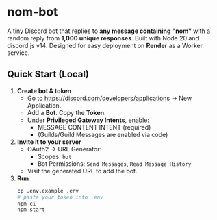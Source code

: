 # nom-bot

A tiny Discord bot that replies to **any message containing "nom"** with a random reply from **1,000 unique responses**. Built with Node 20 and discord.js v14. Designed for easy deployment on **Render** as a Worker service.

## Quick Start (Local)

1. **Create bot & token**
   - Go to https://discord.com/developers/applications → New Application.
   - Add a **Bot**. Copy the **Token**.
   - Under **Privileged Gateway Intents**, enable:
     - MESSAGE CONTENT INTENT (required)
     - (Guilds/Guild Messages are enabled via code)
2. **Invite it to your server**
   - OAuth2 → URL Generator:
     - Scopes: `bot`
     - Bot Permissions: `Send Messages`, `Read Message History`
   - Visit the generated URL to add the bot.
3. **Run**
   ```bash
   cp .env.example .env
   # paste your token into .env
   npm ci
   npm start
